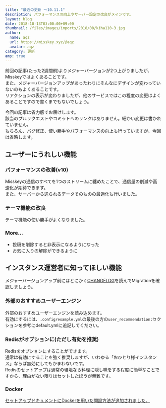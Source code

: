 ```yaml
---
title: "最近の更新 ～10.11.1"
description: パフォーマンスの向上やサーバー設定の改良がメインです。
layout: blog
date: 2018-10-13T03:00:00+09:00
thumbnail: /files/images/imports/2018/08/kiha110-3.jpg
author:
  name: aqz
  url: https://misskey.xyz/@aqz
  avatar: aqz
category: 更新
amp: true
---
```

前回の記事(たった2週間前)よりメジャーバージョンが2つ上がりましたが、Misskeyではよくあることです。  
また、メジャーバージョンアップがあったわりにそんなにデザインが変わっていないのもよくあることです。  
リアクションの表示が変わりましたが、他のサービスではこの程度の変更はよくあることですので書くまでもないでしょう。

今回の記事は省力版でお届けします。  
該当のプルリクエストやコミットへのリンクはありません。細かい変更は書かれていません。  
もちろん、バグ修正、使い勝手やパフォーマンスの向上も行っていますが、今回は省略します。

## ユーザーにうれしい機能
### パフォーマンスの改善(v10)
Misskeyの通信のすべてを1つのストリームに纏めたことで、通信量の削減や高速化が期待できます。  
また、サーバーから送られるデータそのものの最適化も行いました。

### テーマ機能の改良
テーマ機能の使い勝手がよくなりました。

### More…
- 投稿を削除すると非表示になるようになった
- お気に入りの解除ができるように

## インスタンス運営者に知ってほしい機能
メジャーバージョンアップ前にはとにかく[CHANGELOG](https://github.com/syuilo/misskey/blob/develop/CHANGELOG.md)を読んでMigrationを確認しましょう。

### 外部のおすすめユーザーエンジン
外部のおすすめユーザーエンジンを読み込めます。  
有効にするには、`.config/example.yml`の最後の方の`user_recommendation:`セクションを参考にdefault.ymlに追記してください。

### Redisがオプションに(ただし有効を推奨)
Redisをオプションにすることができます。  
通常は有効にすることを強く推奨しますが、いわゆる「おひとり様インスタンス」ならば無効にしてもかまわないです。  
Redisのセットアップは通常の環境なら料理に隠し味をする程度に簡単なことですから、理由がない限りはセットしたほうが無難です。

### Docker
[セットアップドキュメントにDockerを用いた開設方法が追加されました。](https://github.com/syuilo/misskey/blob/master/docs/docker.ja.md)